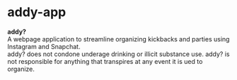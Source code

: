 # addy-app

**addy?**
<br>
A webpage application to streamline organizing kickbacks and parties using Instagram and Snapchat.
<br>
addy? does not condone underage drinking or illicit substance use. addy? is not responsible for anything that transpires at any event it is ued to organize.
